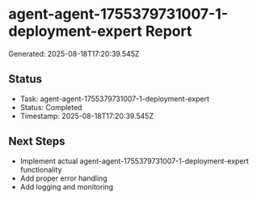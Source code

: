 # agent-agent-1755379731007-1-deployment-expert Report

Generated: 2025-08-18T17:20:39.545Z

## Status
- Task: agent-agent-1755379731007-1-deployment-expert
- Status: Completed
- Timestamp: 2025-08-18T17:20:39.545Z

## Next Steps
- Implement actual agent-agent-1755379731007-1-deployment-expert functionality
- Add proper error handling
- Add logging and monitoring
